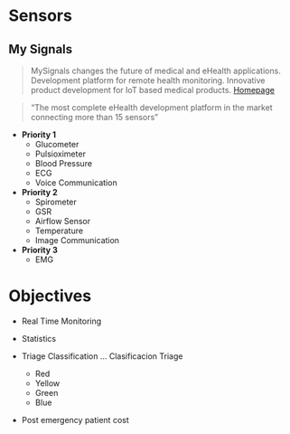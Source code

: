 # Sensors

## My Signals

> MySignals changes the future of medical and eHealth applications. Development platform for remote health monitoring. Innovative product development for IoT based medical products. [Homepage](http://www.my-signals.com/)

> “The most complete eHealth development platform in the market connecting more than 15 sensors”

- __Priority 1__
  - Glucometer
  - Pulsioximeter
  - Blood Pressure
  - ECG
  - Voice Communication
- __Priority 2__
  - Spirometer
  - GSR
  - Airflow Sensor
  - Temperature
  - Image Communication
- __Priority 3__
  - EMG

# Objectives

- Real Time Monitoring

- Statistics
- Triage Classification … Clasificacion Triage
  - Red
  - Yellow
  - Green
  - Blue
- Post emergency patient cost
